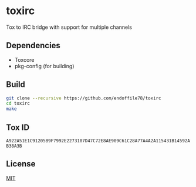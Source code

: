 # toxirc
Tox to IRC bridge with support for multiple channels

## Dependencies

* Toxcore
* pkg-config (for building)

## Build

```sh
git clone --recursive https://github.com/endoffile78/toxirc
cd toxirc
make
```
## Tox ID

`A922A51E1C91205B9F7992E2273107D47C72E8AE909C61C28A77A4A2A115431B14592AB38A3B`

## License

[MIT](LICENSE)
